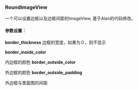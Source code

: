 ### RoundImageView
一个可以设置边框以及边框间距的ImageView, 基于Alan的代码修改。

#### 参数设置：

**border_thickness**
边框的宽度，如果为０，则不显示

**border_inside_color**

内边框的颜色
**border_outside_color**

外边框的颜色
**border_outside_padding**

外边框与里面图的间距
